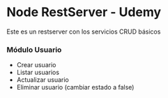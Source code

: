 # Node RestServer - Udemy

Este es un restserver con los servicios CRUD básicos

### Módulo Usuario

- Crear usuario
- Listar usuarios
- Actualizar usuario
- Eliminar usuario (cambiar estado a false)
